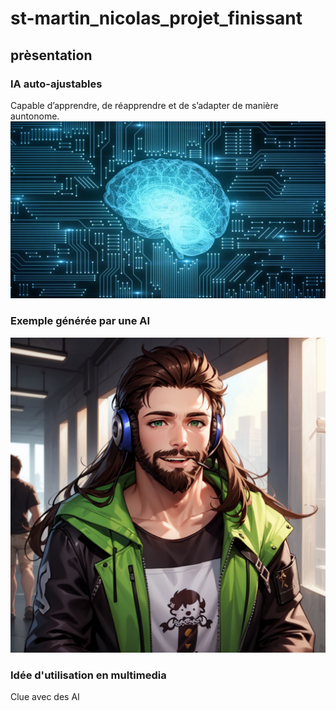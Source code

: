 # st-martin_nicolas_projet_finissant
## prèsentation
###  IA auto-ajustables
Capable d’apprendre, de réapprendre et de s’adapter de manière auntonome.
![moi en anime](images/presentation/ai_image.jpg)

###  Exemple générée par une AI
![moi en anime](images/presentation/me_8.png)

### Idée d'utilisation en multimedia
Clue avec des AI
